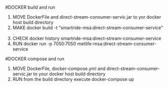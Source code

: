 #DOCKER build and run

1. 	MOVE 	DockerFile and direct-stream-consumer-servic.jar to yor docker host build directory
2.	MAKE 	docker build -t "smartride-msa:direct-stream-consumer-service" .
3.	CHECK 	docker history smartride-msa:direct-stream-consumer-service
4.	RUN 	docker run -p 7050:7050 metlife-msa:direct-stream-consumer-service

#DOCKER compose and run
1. MOVE 	DockerFile, docker-compose.yml and direct-stream-consumer-servic.jar to your docker host build directory 
2. RUN 		from the build directory execute docker-compose up
